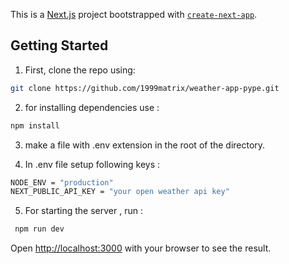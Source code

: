 This is a [Next.js](https://nextjs.org/) project bootstrapped with [`create-next-app`](https://github.com/vercel/next.js/tree/canary/packages/create-next-app).

## Getting Started

1) First, clone the repo using:
```bash
git clone https://github.com/1999matrix/weather-app-pype.git
```
2) for installing dependencies use :
```bash
npm install
```
3) make a file with .env extension in the root of the directory.
   
4) In .env file setup following keys :
```bash
NODE_ENV = "production"
NEXT_PUBLIC_API_KEY = "your open weather api key"

```
5) For starting the server , run :
```bash
 npm run dev
```

Open [http://localhost:3000](http://localhost:3000) with your browser to see the result.



